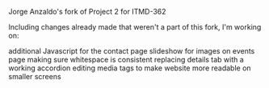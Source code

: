 Jorge Anzaldo's fork of Project 2 for ITMD-362


Including changes already made that weren't a part of this fork, I'm working on:

additional Javascript for the contact page
slideshow for images on events page
making sure whitespace is consistent
replacing details tab with a working accordion
editing media tags to make website more readable on smaller screens
